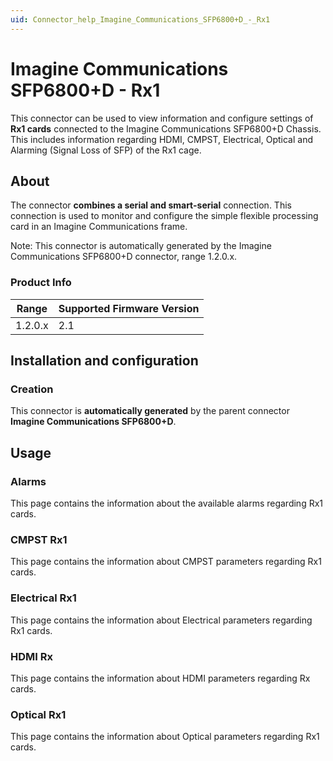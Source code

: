 ```yaml
---
uid: Connector_help_Imagine_Communications_SFP6800+D_-_Rx1
---
```


# Imagine Communications SFP6800+D - Rx1

This connector can be used to view information and configure settings of **Rx1 cards** connected to the Imagine Communications SFP6800+D Chassis. This includes information regarding HDMI, CMPST, Electrical, Optical and Alarming (Signal Loss of SFP) of the Rx1 cage.

## About

The connector **combines a serial and smart-serial** connection. This connection is used to monitor and configure the simple flexible processing card in an Imagine Communications frame.

Note: This connector is automatically generated by the Imagine Communications SFP6800+D connector, range 1.2.0.x.

### Product Info

| Range | Supported Firmware Version |
|------------------|-----------------------------|
| 1.2.0.x          | 2.1                         |

## Installation and configuration

### Creation

This connector is **automatically generated** by the parent connector **Imagine Communications SFP6800+D**.

## Usage

### Alarms

This page contains the information about the available alarms regarding Rx1 cards.

### CMPST Rx1

This page contains the information about CMPST parameters regarding Rx1 cards.

### Electrical Rx1

This page contains the information about Electrical parameters regarding Rx1 cards.

### HDMI Rx

This page contains the information about HDMI parameters regarding Rx cards.

### Optical Rx1

This page contains the information about Optical parameters regarding Rx1 cards.
